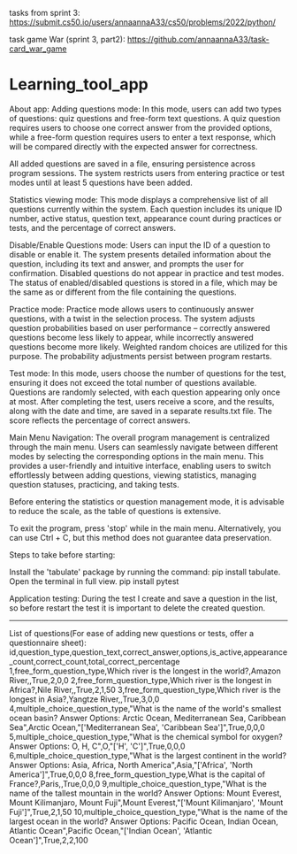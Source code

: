 tasks from sprint 3:
https://submit.cs50.io/users/annaannaA33/cs50/problems/2022/python/

task game  War (sprint 3, part2):
https://github.com/annaannaA33/task-card_war_game


# Learning_tool_app
About app:
Adding questions mode:
In this mode, users can add two types of questions: quiz questions and free-form text questions. A quiz question requires users to choose one correct answer from the provided options, while a free-form question requires users to enter a text response, which will be compared directly with the expected answer for correctness.

All added questions are saved in a file, ensuring persistence across program sessions. The system restricts users from entering practice or test modes until at least 5 questions have been added.

Statistics viewing mode:
This mode displays a comprehensive list of all questions currently within the system. Each question includes its unique ID number, active status, question text, appearance count during practices or tests, and the percentage of correct answers.

Disable/Enable Questions mode:
Users can input the ID of a question to disable or enable it. The system presents detailed information about the question, including its text and answer, and prompts the user for confirmation. Disabled questions do not appear in practice and test modes. The status of enabled/disabled questions is stored in a file, which may be the same as or different from the file containing the questions.

Practice mode:
Practice mode allows users to continuously answer questions, with a twist in the selection process. The system adjusts question probabilities based on user performance – correctly answered questions become less likely to appear, while incorrectly answered questions become more likely. Weighted random choices are utilized for this purpose. The probability adjustments persist between program restarts.

Test mode:
In this mode, users choose the number of questions for the test, ensuring it does not exceed the total number of questions available. Questions are randomly selected, with each question appearing only once at most. After completing the test, users receive a score, and the results, along with the date and time, are saved in a separate results.txt file. The score reflects the percentage of correct answers.

Main Menu Navigation:
The overall program management is centralized through the main menu. Users can seamlessly navigate between different modes by selecting the corresponding options in the main menu. This provides a user-friendly and intuitive interface, enabling users to switch effortlessly between adding questions, viewing statistics, managing question statuses, practicing, and taking tests.

Before entering the statistics or question management mode, it is advisable to reduce the scale, as the table of questions is extensive.

To exit the program, press 'stop' while in the main menu. Alternatively, you can use Ctrl + C, but this method does not guarantee data preservation.

Steps to take before starting:

Install the 'tabulate' package by running the command: pip install tabulate.
Open the terminal in full view.
pip install pytest

Application testing:
During the test I create and save a question in the list, so before restart the test it is important to delete the created question.



------
List of questions(For ease of adding new questions or tests, offer a questionnaire sheet):
id,question_type,question_text,correct_answer,options,is_active,appearance_count,correct_count,total_correct_percentage
1,free_form_question_type,Which river is the longest in the world?,Amazon River,,True,2,0,0
2,free_form_question_type,Which river is the longest in Africa?,Nile River,,True,2,1,50
3,free_form_question_type,Which river is the longest in Asia?,Yangtze River,,True,3,0,0
4,multiple_choice_question_type,"What is the name of the world's smallest ocean basin? Answer Options: Arctic Ocean, Mediterranean Sea, Caribbean Sea",Arctic Ocean,"['Mediterranean Sea', 'Caribbean Sea']",True,0,0,0
5,multiple_choice_question_type,"What is the chemical symbol for oxygen? Answer Options: O, H, C",O,"['H', 'C']",True,0,0,0
6,multiple_choice_question_type,"What is the largest continent in the world? Answer Options: Asia, Africa, North America",Asia,"['Africa', 'North America']",True,0,0,0
8,free_form_question_type,What is the capital of France?,Paris,,True,0,0,0
9,multiple_choice_question_type,"What is the name of the tallest mountain in the world? Answer Options: Mount Everest, Mount Kilimanjaro, Mount Fuji",Mount Everest,"['Mount Kilimanjaro', 'Mount Fuji']",True,2,1,50
10,multiple_choice_question_type,"What is the name of the largest ocean in the world? Answer Options: Pacific Ocean, Indian Ocean, Atlantic Ocean",Pacific Ocean,"['Indian Ocean', 'Atlantic Ocean']",True,2,2,100

